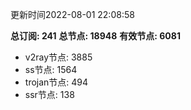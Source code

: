更新时间2022-08-01 22:08:58

**总订阅: 241**
**总节点: 18948**
**有效节点: 6081**
- v2ray节点: 3885
- ss节点: 1564
- trojan节点: 494
- ssr节点: 138
